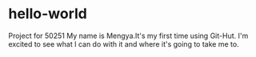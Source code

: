 # hello-world
Project for 50251
My name is Mengya.It's my first time using Git-Hut. 
I'm excited to see what I can do with it and where it's going to take me to. 
